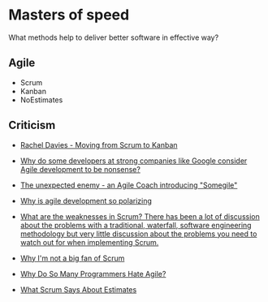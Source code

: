# Masters of speed

What methods help to deliver better software in effective way?


## Agile

- Scrum 
- Kanban
- NoEstimates 



## Criticism

- [Rachel Davies - Moving from Scrum to Kanban](https://vimeo.com/43624438)

- [Why do some developers at strong companies like Google consider Agile development to be nonsense?](https://www.quora.com/Why-do-some-developers-at-strong-companies-like-Google-consider-Agile-development-to-be-nonsense#)

- [The unexpected enemy - an Agile Coach introducing "Somegile"](https://www.scrum.org/forum/scrum-forum/7277/part-iii-unexpected-enemy-agile-coach-introducing-somegile)

- [Why is agile development so polarizing](https://www.quora.com/Why-is-agile-development-so-polarizing)

- [What are the weaknesses in Scrum? There has been a lot of discussion about the problems with a traditional, waterfall, software engineering methodology but very little discussion about the problems you need to watch out for when implementing Scrum.](https://www.quora.com/What-are-the-weaknesses-in-Scrum-There-has-been-a-lot-of-discussion-about-the-problems-with-a-traditional-waterfall-software-engineering-methodology-but-very-little-discussion-about-the-problems-you-need-to-watch-out-for-when-implementing-Scrum)

- [Why I'm not a big fan of Scrum](http://okigiveup.net/not-big-fan-of-scrum/)

- [Why Do So Many Programmers Hate Agile?](https://dzone.com/articles/why-do-so-many-programmers-hate-agile)

- [What Scrum Says About Estimates](https://www.scrum.org/resources/blog/what-scrum-says-about-estimates)
